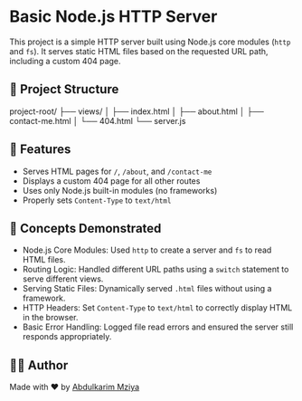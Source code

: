 # Basic Node.js HTTP Server

This project is a simple HTTP server built using Node.js core modules (`http` and `fs`). It serves static HTML files based on the requested URL path, including a custom 404 page.

## 📁 Project Structure

project-root/
├── views/
│ ├── index.html
│ ├── about.html
│ ├── contact-me.html
│ └── 404.html
└── server.js

## 🚀 Features

- Serves HTML pages for `/`, `/about`, and `/contact-me`
- Displays a custom 404 page for all other routes
- Uses only Node.js built-in modules (no frameworks)
- Properly sets `Content-Type` to `text/html`

## 🧠 Concepts Demonstrated  

- Node.js Core Modules: Used `http` to create a server and `fs` to read HTML files.
- Routing Logic: Handled different URL paths using a `switch` statement to serve different views.
- Serving Static Files: Dynamically served `.html` files without using a framework.
- HTTP Headers: Set `Content-Type` to `text/html` to correctly display HTML in the browser.
- Basic Error Handling: Logged file read errors and ensured the server still responds appropriately.

## 🧑‍💻 Author  
Made with ❤️ by [Abdulkarim Mziya](https://abdulmziya.netlify.app/)